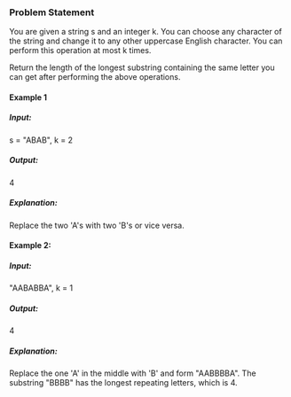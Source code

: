 ### Problem Statement

You are given a string s and an integer k. You can choose any character of the string and change it to any other uppercase English character. You can perform this operation at most k times.

Return the length of the longest substring containing the same letter you can get after performing the above operations.

#### Example 1

##### Input:
s = "ABAB", k = 2
##### Output: 
4
##### Explanation: 
Replace the two 'A's with two 'B's or vice versa.

#### Example 2:

##### Input: 
"AABABBA", k = 1
#####  Output: 
4
#####  Explanation: 
Replace the one 'A' in the middle with 'B' and form "AABBBBA".
The substring "BBBB" has the longest repeating letters, which is 4.